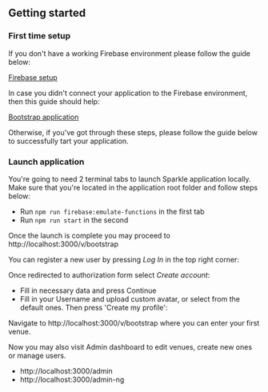## Getting started

### First time setup

If you don't have a working Firebase environment please follow the guide below:

[Firebase setup](create-new-environment.md)

In case you didn't connect your application to the Firebase environment, then this guide should help:

[Bootstrap application](bootstrap-application.md)

Otherwise, if you've got through these steps, please follow the guide below to successfully tart your application.

### Launch application

You're going to need 2 terminal tabs to launch Sparkle application locally. Make sure that you're located in the application root folder and follow steps below:

* Run `npm run firebase:emulate-functions` in the first tab
* Run `npm run start` in the second

Once the launch is complete you may proceed to http://localhost:3000/v/bootstrap

You can register a new user by pressing _Log In_ in the top right corner:

Once redirected to authorization form select _Create account_:

* Fill in necessary data and press Continue
* Fill in your Username and upload custom avatar, or select from the default ones. Then press 'Create my profile':

Navigate to http://localhost:3000/v/bootstrap where you can enter your first venue.

Now you may also visit Admin dashboard to edit venues, create new ones or manage users.

* http://localhost:3000/admin
* http://localhost:3000/admin-ng
